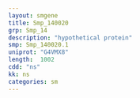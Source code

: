 ```yaml
---
layout: smgene
title: Smp_140020
grp: Smp_14
description: "hypothetical protein"
smp: Smp_140020.1
uniprot: "G4VMX8"
length:  1002
cdd: "ns"
kk: ns
categories: sm
---
```

